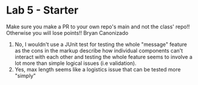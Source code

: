 # Lab 5 - Starter
Make sure you make a PR to your own repo's main and not the class' repo!! Otherwise you will lose points!!
Bryan Canonizado
1. No, I wouldn't use a JUnit test for testing the whole "message" feature as the cons in the markup describe how individual components can't interact with each other and testing the whole feature seems to involve a lot more than simple logical issues (i.e validation).
2. Yes, max length seems like a logistics issue that can be tested more "simply"


